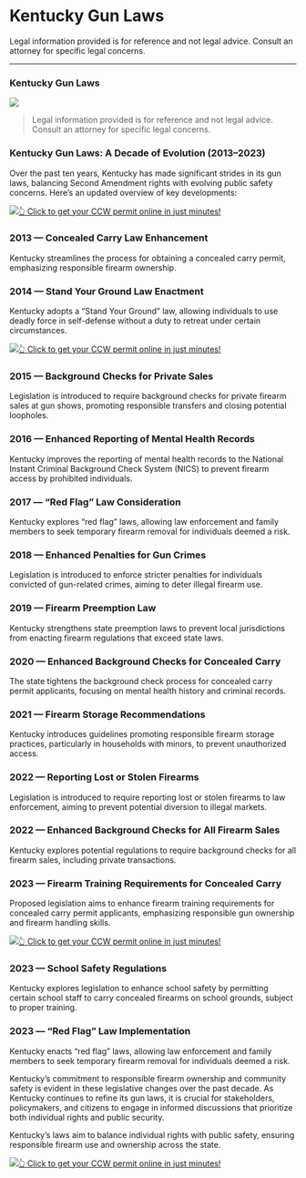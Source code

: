 # Kentucky Gun Laws

Legal information provided is for reference and not legal advice. Consult an attorney for specific legal concerns. 

* * *

### Kentucky Gun Laws

![](https://cdn-images-1.medium.com/max/1200/1*pk_Iyq2yPcGCh7UDl4XJWQ.png)

> Legal information provided is for reference and not legal advice. Consult an attorney for specific legal concerns.

### Kentucky Gun Laws: A Decade of Evolution (2013–2023)

Over the past ten years, Kentucky has made significant strides in its gun laws, balancing Second Amendment rights with evolving public safety concerns. Here’s an updated overview of key developments:

[![](https://cdn-images-1.medium.com/max/1200/1*aCmvRhaa5Xjz4zDZxHzAjg.png)](https://sndn.toserp.ly/ccw)[👆 Click to get your CCW permit online in just minutes!](https://sndn.toserp.ly/ccw)

### 2013 — Concealed Carry Law Enhancement

Kentucky streamlines the process for obtaining a concealed carry permit, emphasizing responsible firearm ownership.

### 2014 — Stand Your Ground Law Enactment

Kentucky adopts a “Stand Your Ground” law, allowing individuals to use deadly force in self-defense without a duty to retreat under certain circumstances.

[![](https://cdn-images-1.medium.com/max/1200/1*TMCVgNoKp2NAtvLSAMkaJg.png)](https://sndn.toserp.ly/ccw)[👆 Click to get your CCW permit online in just minutes!](https://sndn.toserp.ly/ccw)

### 2015 — Background Checks for Private Sales

Legislation is introduced to require background checks for private firearm sales at gun shows, promoting responsible transfers and closing potential loopholes.

### 2016 — Enhanced Reporting of Mental Health Records

Kentucky improves the reporting of mental health records to the National Instant Criminal Background Check System (NICS) to prevent firearm access by prohibited individuals.

### 2017 — “Red Flag” Law Consideration

Kentucky explores “red flag” laws, allowing law enforcement and family members to seek temporary firearm removal for individuals deemed a risk.

### 2018 — Enhanced Penalties for Gun Crimes

Legislation is introduced to enforce stricter penalties for individuals convicted of gun-related crimes, aiming to deter illegal firearm use.

### 2019 — Firearm Preemption Law

Kentucky strengthens state preemption laws to prevent local jurisdictions from enacting firearm regulations that exceed state laws.

### 2020 — Enhanced Background Checks for Concealed Carry

The state tightens the background check process for concealed carry permit applicants, focusing on mental health history and criminal records.

### 2021 — Firearm Storage Recommendations

Kentucky introduces guidelines promoting responsible firearm storage practices, particularly in households with minors, to prevent unauthorized access.

### 2022 — Reporting Lost or Stolen Firearms

Legislation is introduced to require reporting lost or stolen firearms to law enforcement, aiming to prevent potential diversion to illegal markets.

### 2022 — Enhanced Background Checks for All Firearm Sales

Kentucky explores potential regulations to require background checks for all firearm sales, including private transactions.

### 2023 — Firearm Training Requirements for Concealed Carry

Proposed legislation aims to enhance firearm training requirements for concealed carry permit applicants, emphasizing responsible gun ownership and firearm handling skills.

[![](https://cdn-images-1.medium.com/max/1200/1*UmVcdbz7GlGdNVJMx2tkag.png)](https://sndn.toserp.ly/ccw)[👆 Click to get your CCW permit online in just minutes!](https://sndn.toserp.ly/ccw)

### 2023 — School Safety Regulations

Kentucky explores legislation to enhance school safety by permitting certain school staff to carry concealed firearms on school grounds, subject to proper training.

### 2023 — “Red Flag” Law Implementation

Kentucky enacts “red flag” laws, allowing law enforcement and family members to seek temporary firearm removal for individuals deemed a risk.

Kentucky’s commitment to responsible firearm ownership and community safety is evident in these legislative changes over the past decade. As Kentucky continues to refine its gun laws, it is crucial for stakeholders, policymakers, and citizens to engage in informed discussions that prioritize both individual rights and public security.

Kentucky’s laws aim to balance individual rights with public safety, ensuring responsible firearm use and ownership across the state.

[![](https://cdn-images-1.medium.com/max/2560/1*aCmvRhaa5Xjz4zDZxHzAjg.png)](https://sndn.toserp.ly/ccw)[👆 Click to get your CCW permit online in just minutes!](https://sndn.toserp.ly/ccw)


